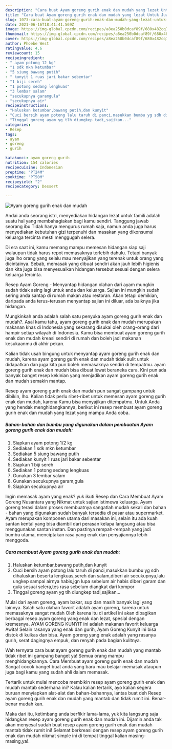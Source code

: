 ```yaml
---
description: "Cara buat Ayam goreng gurih enak dan mudah yang lezat Untuk Jualan"
title: "Cara buat Ayam goreng gurih enak dan mudah yang lezat Untuk Jualan"
slug: 1073-cara-buat-ayam-goreng-gurih-enak-dan-mudah-yang-lezat-untuk-jualan
date: 2021-06-16T18:41:41.569Z
image: https://img-global.cpcdn.com/recipes/a8ea250b0dcaf89f/680x482cq70/ayam-goreng-gurih-enak-dan-mudah-foto-resep-utama.jpg
thumbnail: https://img-global.cpcdn.com/recipes/a8ea250b0dcaf89f/680x482cq70/ayam-goreng-gurih-enak-dan-mudah-foto-resep-utama.jpg
cover: https://img-global.cpcdn.com/recipes/a8ea250b0dcaf89f/680x482cq70/ayam-goreng-gurih-enak-dan-mudah-foto-resep-utama.jpg
author: Phoebe West
ratingvalue: 4.6
reviewcount: 15
recipeingredient:
- " ayam potong 12 kg"
- "1 sdk mkn ketumbar"
- "5 siung bawang putih"
- " kunyit 1 ruas jari bakar sebentar"
- "1 biji sereh"
- "1 potong sedang lengkuas"
- "3 lembar salam"
- "secukupnya garamgula"
- "secukupnya air"
recipeinstructions:
- "Haluskan ketumbar,bawang putih,dan kunyit"
- "Cuci bersih ayam potong lalu taruh di panci,masukkan bumbu yg sdh dihaluskan beserta lengkuas,sereh dan salam,diberi air secukupnya,lalu ungkep sampai airnya habis,jgn lupa sebelum air habis diberi garam dan gula sesuai selera,tes rasa sebelum diangkat dari kompor"
- "Tinggal goreng ayam yg tlh diungkep tadi,sajikan..."
categories:
- Resep
tags:
- ayam
- goreng
- gurih

katakunci: ayam goreng gurih 
nutrition: 154 calories
recipecuisine: Indonesian
preptime: "PT24M"
cooktime: "PT50M"
recipeyield: "2"
recipecategory: Dessert

---
```



![Ayam goreng gurih enak dan mudah](https://img-global.cpcdn.com/recipes/a8ea250b0dcaf89f/680x482cq70/ayam-goreng-gurih-enak-dan-mudah-foto-resep-utama.jpg)

Andai anda seorang istri, menyediakan hidangan lezat untuk famili adalah suatu hal yang membahagiakan bagi kamu sendiri. Tanggung jawab seorang ibu Tidak hanya mengurus rumah saja, namun anda juga harus menyediakan kebutuhan gizi terpenuhi dan masakan yang dikonsumsi keluarga tercinta mesti menggugah selera.

Di era  saat ini, kamu memang mampu memesan hidangan siap saji walaupun tidak harus repot memasaknya terlebih dahulu. Tetapi banyak juga lho orang yang selalu mau menyajikan yang terenak untuk orang yang dicintainya. Sebab, memasak yang dibuat sendiri akan jauh lebih higienis dan kita juga bisa menyesuaikan hidangan tersebut sesuai dengan selera keluarga tercinta. 

Resep Ayam Goreng - Menyantap hidangan olahan dari ayam mungkin sudah tidak asing lagi untuk anda dan keluarga. Sajian ini mungkin sudah sering anda santap di rumah makan atau restoran. Akan tetapi demikian, daripada anda terus-terusan menyantap sajian ini diluar, ada baiknya jika hidangan.

Mungkinkah anda adalah salah satu penyuka ayam goreng gurih enak dan mudah?. Asal kamu tahu, ayam goreng gurih enak dan mudah merupakan makanan khas di Indonesia yang sekarang disukai oleh orang-orang dari hampir setiap wilayah di Indonesia. Kamu bisa membuat ayam goreng gurih enak dan mudah kreasi sendiri di rumah dan boleh jadi makanan kesukaanmu di akhir pekan.

Kalian tidak usah bingung untuk menyantap ayam goreng gurih enak dan mudah, karena ayam goreng gurih enak dan mudah tidak sulit untuk didapatkan dan juga kita pun boleh memasaknya sendiri di tempatmu. ayam goreng gurih enak dan mudah bisa dibuat lewat beraneka cara. Kini pun ada banyak banget resep kekinian yang menjadikan ayam goreng gurih enak dan mudah semakin mantap.

Resep ayam goreng gurih enak dan mudah pun sangat gampang untuk dibikin, lho. Kalian tidak perlu ribet-ribet untuk memesan ayam goreng gurih enak dan mudah, karena Kamu bisa menyajikan ditempatmu. Untuk Anda yang hendak menghidangkannya, berikut ini resep membuat ayam goreng gurih enak dan mudah yang lezat yang mampu Anda coba.

<!--inarticleads1-->

##### Bahan-bahan dan bumbu yang digunakan dalam pembuatan Ayam goreng gurih enak dan mudah:

1. Siapkan  ayam potong 1/2 kg
1. Sediakan 1 sdk mkn ketumbar
1. Sediakan 5 siung bawang putih
1. Sediakan  kunyit 1 ruas jari bakar sebentar
1. Siapkan 1 biji sereh
1. Sediakan 1 potong sedang lengkuas
1. Gunakan 3 lembar salam
1. Gunakan secukupnya garam,gula
1. Siapkan secukupnya air


Ingin memasak ayam yang enak? yuk ikuti Resep dan Cara Membuat Ayam Goreng Nusantara yang Nikmat untuk sajian istimewa keluarga. Ayam goreng terasi dalam proses membuatnya sangatlah mudah sekali dan bahan - bahan yang digunakan sudah banyak tersedia di pasar atau supermarket. Ayam merupakan komponen utama dari masakan ini, selain itu ada kuah santan kental yang bisa diambil dari perasan kelapa langsung atau bisa menggunakan santan instan. Dan pastinya rempah-rempah yang jadi bumbu utama, menciptakan rasa yang enak dan penyajiannya lebih menggoda. 

<!--inarticleads2-->

##### Cara membuat Ayam goreng gurih enak dan mudah:

1. Haluskan ketumbar,bawang putih,dan kunyit
1. Cuci bersih ayam potong lalu taruh di panci,masukkan bumbu yg sdh dihaluskan beserta lengkuas,sereh dan salam,diberi air secukupnya,lalu ungkep sampai airnya habis,jgn lupa sebelum air habis diberi garam dan gula sesuai selera,tes rasa sebelum diangkat dari kompor
1. Tinggal goreng ayam yg tlh diungkep tadi,sajikan...


Mulai dari ayam goreng, ayam bakar, sup dan masih banyak lagi yang lainnya. Salah satu olahan favorit adalah ayam goreng, karena untuk memasaknya sangat mudah Oleh karena itu di artikel ini akan dibagikan berbagai resep ayam goreng yang enak dan lezat, spesial dengan kremesnya. AYAM GORENG KUNYIT ini adalah makanan favorit keluarga Awita! Selain rasanya yang enak dan gurih, Ayam Goreng Kunyit ini bisa distok di kulkas dan bisa. Ayam goreng yang enak adalah yang rasanya gurih, serat dagingnya empuk, dan renyah pada bagian kulitnya. 

Wah ternyata cara buat ayam goreng gurih enak dan mudah yang mantab tidak ribet ini gampang banget ya! Semua orang mampu menghidangkannya. Cara Membuat ayam goreng gurih enak dan mudah Sangat cocok banget buat anda yang baru mau belajar memasak ataupun juga bagi kamu yang sudah ahli dalam memasak.

Tertarik untuk mulai mencoba membikin resep ayam goreng gurih enak dan mudah mantab sederhana ini? Kalau kalian tertarik, ayo kalian segera buruan menyiapkan alat-alat dan bahan-bahannya, lantas buat deh Resep ayam goreng gurih enak dan mudah yang mantab dan tidak rumit ini. Benar-benar mudah kan. 

Maka dari itu, ketimbang anda berfikir lama-lama, yuk kita langsung saja hidangkan resep ayam goreng gurih enak dan mudah ini. Dijamin anda tak akan menyesal sudah buat resep ayam goreng gurih enak dan mudah mantab tidak rumit ini! Selamat berkreasi dengan resep ayam goreng gurih enak dan mudah nikmat simple ini di tempat tinggal kalian masing-masing,ya!.

